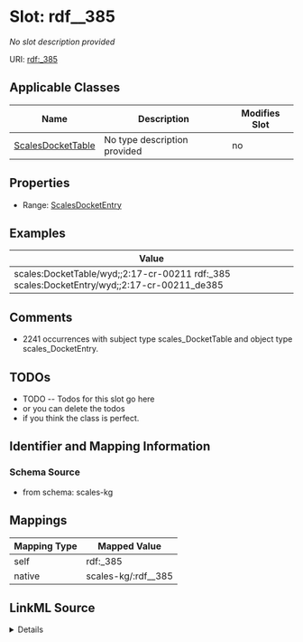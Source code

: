 

# Slot: rdf__385


_No slot description provided_





URI: [rdf:_385](http://www.w3.org/1999/02/22-rdf-syntax-ns#_385)



<!-- no inheritance hierarchy -->





## Applicable Classes

| Name | Description | Modifies Slot |
| --- | --- | --- |
| [ScalesDocketTable](../classes/ScalesDocketTable.md) | No type description provided |  no  |







## Properties

* Range: [ScalesDocketEntry](../classes/ScalesDocketEntry.md)






## Examples

| Value |
| --- |
| scales:DocketTable/wyd;;2:17-cr-00211 rdf:_385 scales:DocketEntry/wyd;;2:17-cr-00211_de385 |

## Comments

* 2241 occurrences with subject type scales_DocketTable and object type scales_DocketEntry.

## TODOs

* TODO -- Todos for this slot go here
* or you can delete the todos
* if you think the class is perfect.

## Identifier and Mapping Information







### Schema Source


* from schema: scales-kg




## Mappings

| Mapping Type | Mapped Value |
| ---  | ---  |
| self | rdf:_385 |
| native | scales-kg/:rdf__385 |




## LinkML Source

<details>
```yaml
name: rdf__385
description: No slot description provided
todos:
- TODO -- Todos for this slot go here
- or you can delete the todos
- if you think the class is perfect.
comments:
- 2241 occurrences with subject type scales_DocketTable and object type scales_DocketEntry.
examples:
- value: scales:DocketTable/wyd;;2:17-cr-00211 rdf:_385 scales:DocketEntry/wyd;;2:17-cr-00211_de385
from_schema: scales-kg
rank: 1000
slot_uri: rdf:_385
alias: rdf__385
domain_of:
- scales_DocketTable
range: scales_DocketEntry

```
</details>